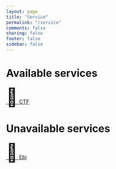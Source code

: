 ```yaml
---
layout: page
title: "Service"
permalink: "/service"
comments: false
sharing: false
footer: false
sidebar: false
---
```

# Available services

<div class="grid-menu clearfix">
<div class="grid-box"><a href="http://ctf.mzyy94.com" target="_blank" class="boxed boxed-turquoise" hidefocus="true" style="outline: none;">
<strong class="emj" style="font-size:48px;">&#x1F6A9;</strong>
<span>CTF</span>
</a></div>
</div>

# Unavailable services

<div class="grid-menu clearfix">
<div class="grid-box"><a href="http://xn--bj8h.mzyy94.com" target="_blank" class="boxed boxed-red" hidefocus="true" style="outline: none;">
<strong class="emj" style="font-size:48px;">&#x1F364;</strong>
<span>Ebi</span>
</a></div>
</div>
